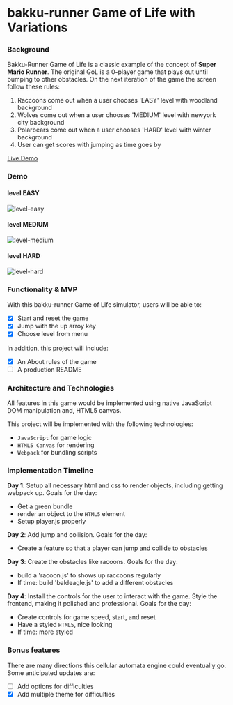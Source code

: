# bakku-runner Game of Life with Variations

### Background

Bakku-Runner Game of Life is a classic example of the concept of **Super Mario Runner**.  The original GoL is a 0-player game that plays out until bumping to other obstacles. On the next iteration of the game the screen follow these rules:

1) Raccoons come out when a user chooses 'EASY' level with woodland background
2) Wolves come out when a user chooses 'MEDIUM' level with newyork city background
3) Polarbears come out when a user chooses 'HARD' level with winter background
4) User can get scores with jumping as time goes by

[Live Demo](http://www.misun.me/bakku-runner/)


### Demo
#### level EASY
![level-easy](https://user-images.githubusercontent.com/3492959/38317267-a3f40d52-37fa-11e8-9625-103eda8aa5be.gif)
#### level MEDIUM
![level-medium](https://user-images.githubusercontent.com/3492959/38317290-b124d164-37fa-11e8-9ee9-2c4873ae4a65.gif)
#### level HARD
![level-hard](https://user-images.githubusercontent.com/3492959/38317296-b5c6a4c2-37fa-11e8-828d-85bb7e742d7f.gif)


### Functionality & MVP  

With this bakku-runner Game of Life simulator, users will be able to:

- [x] Start and reset the game
- [x] Jump with the up arroy key
- [x] Choose level from menu

In addition, this project will include:

- [x] An About rules of the game
- [ ] A production README

### Architecture and Technologies

All features in this game would be implemented using native JavaScript DOM manipulation and, HTML5 canvas.

This project will be implemented with the following technologies:

- `JavaScript` for game logic
- `HTML5 Canvas` for rendering
- `Webpack` for bundling scripts

### Implementation Timeline

**Day 1**: Setup all necessary html and css to render objects, including getting webpack up. Goals for the day:

- Get a green bundle
- render an object to the `HTML5` element
- Setup player.js properly

**Day 2**: Add jump and collision. Goals for the day: 

- Create a feature so that a player can jump and collide to obstacles

**Day 3**: Create the obstacles like racoons. Goals for the day:

- build a 'racoon.js' to shows up raccoons regularly
- If time: build 'baldeagle.js' to add a different obstacles

**Day 4**: Install the controls for the user to interact with the game.  Style the frontend, making it polished and professional.  Goals for the day:

- Create controls for game speed, start, and reset
- Have a styled `HTML5`, nice looking
- If time: more styled


### Bonus features

There are many directions this cellular automata engine could eventually go.  Some anticipated updates are:

- [ ] Add options for difficulties
- [x] Add multiple theme for difficulties
